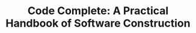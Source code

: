 ---
title: "Code Complete: A Practical Handbook of Software Construction"
authors: Steve McConnell
link: https://www.amazon.com/Code-Complete-Practical-Handbook-Construction/dp/0735619670?&_encoding=UTF8&tag=lawsofsoftwar-20&linkCode=ur2&linkId=307310d6ba930d1c08d168f2a1c2cdc1&camp=1789&creative=9325
---